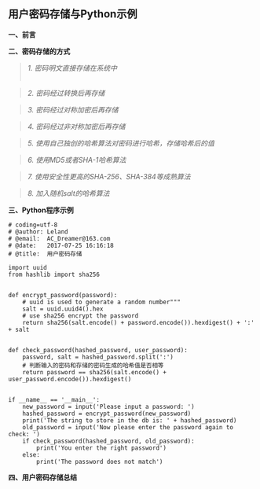 ## 用户密码存储与Python示例
**一、前言**
 

**二、密码存储的方式**
 >*1. 密码明文直接存储在系统中</br>*
 ></br>
 
 >*2. 密码经过转换后再存储*

 >*3. 密码经过对称加密后再存储*

 >*4. 密码经过非对称加密后再存储*

 >*5. 使用自己独创的哈希算法对密码进行哈希，存储哈希后的值*

>*6. 使用MD5或者SHA-1哈希算法*

>*7. 使用安全性更高的SHA-256、SHA-384等成熟算法*

>*8. 加入随机salt的哈希算法*


**三、Python程序示例**
```
# coding=utf-8
# @author: Leland
# @email:  AC_Dreamer@163.com
# @date:   2017-07-25 16:16:18
# @title:  用户密码存储

import uuid
from hashlib import sha256


def encrypt_password(password):
    # uuid is used to generate a random number"""
    salt = uuid.uuid4().hex
    # use sha256 encrypt the password
    return sha256(salt.encode() + password.encode()).hexdigest() + ':' + salt


def check_password(hashed_password, user_password):
    password, salt = hashed_password.split(':')
    # 判断输入的密码和存储的密码生成的哈希值是否相等
    return password == sha256(salt.encode() + user_password.encode()).hexdigest()


if __name__ == '__main__':
    new_password = input('Please input a password: ')
    hashed_password = encrypt_password(new_password)
    print('The string to store in the db is: ' + hashed_password)
    old_password = input('Now please enter the password again to check: ')
    if check_password(hashed_password, old_password):
        print('You enter the right password')
    else:
        print('The password does not match')
```

**四、用户密码存储总结**

